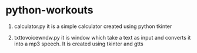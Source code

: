 # python-workouts
1) calculator.py
    it is a simple calculator created using python tkinter

2) txttovoicewndw.py
    it is window which take a text as input and converts it into a mp3 speech. It is created using tkinter and gtts
    
